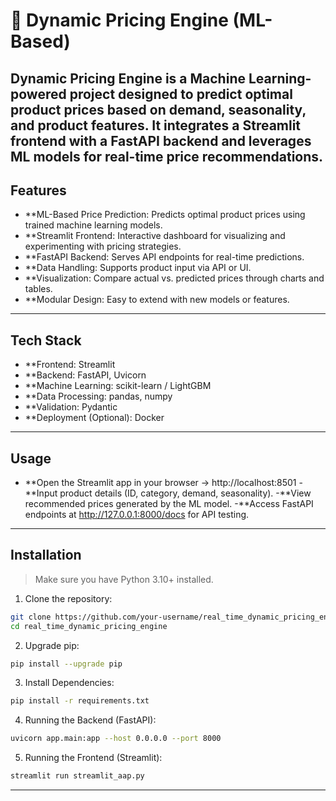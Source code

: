 # 🛒 Dynamic Pricing Engine (ML-Based)

Dynamic Pricing Engine is a Machine Learning-powered project designed to predict optimal product prices based on demand, seasonality, and product features.
It integrates a Streamlit frontend with a FastAPI backend and leverages ML models for real-time price recommendations.
---

## Features

- **ML-Based Price Prediction: Predicts optimal product prices using trained machine learning models.
- **Streamlit Frontend: Interactive dashboard for visualizing and experimenting with pricing strategies.
- **FastAPI Backend: Serves API endpoints for real-time predictions.
- **Data Handling: Supports product input via API or UI.
- **Visualization: Compare actual vs. predicted prices through charts and tables.
- **Modular Design: Easy to extend with new models or features.

---

## Tech Stack

- **Frontend: Streamlit
- **Backend: FastAPI, Uvicorn
- **Machine Learning: scikit-learn / LightGBM
- **Data Processing: pandas, numpy
- **Validation: Pydantic
- **Deployment (Optional): Docker

---

## Usage

- **Open the Streamlit app in your browser → http://localhost:8501
-**Input product details (ID, category, demand, seasonality).
-**View recommended prices generated by the ML model.
-**Access FastAPI endpoints at http://127.0.0.1:8000/docs for API testing.

---

## Installation

> Make sure you have Python 3.10+ installed.

1. Clone the repository:

```bash
git clone https://github.com/your-username/real_time_dynamic_pricing_engine.git
cd real_time_dynamic_pricing_engine

```
2. Upgrade pip:
```bash
pip install --upgrade pip
```
3. Install Dependencies:
```bash
pip install -r requirements.txt
```
4. Running the Backend (FastAPI):
```bash
uvicorn app.main:app --host 0.0.0.0 --port 8000
```
5. Running the Frontend (Streamlit):
```bash
streamlit run streamlit_aap.py
```

---
